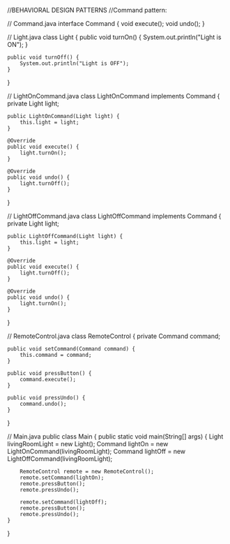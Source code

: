 //BEHAVIORAL DESIGN PATTERNS
//Command pattern:

// Command.java
interface Command {
    void execute();
    void undo();
}

// Light.java
class Light {
    public void turnOn() {
        System.out.println("Light is ON");
    }

    public void turnOff() {
        System.out.println("Light is OFF");
    }
}

// LightOnCommand.java
class LightOnCommand implements Command {
    private Light light;

    public LightOnCommand(Light light) {
        this.light = light;
    }

    @Override
    public void execute() {
        light.turnOn();
    }

    @Override
    public void undo() {
        light.turnOff();
    }
}

// LightOffCommand.java
class LightOffCommand implements Command {
    private Light light;

    public LightOffCommand(Light light) {
        this.light = light;
    }

    @Override
    public void execute() {
        light.turnOff();
    }

    @Override
    public void undo() {
        light.turnOn();
    }
}

// RemoteControl.java
class RemoteControl {
    private Command command;

    public void setCommand(Command command) {
        this.command = command;
    }

    public void pressButton() {
        command.execute();
    }

    public void pressUndo() {
        command.undo();
    }
}

// Main.java
public class Main {
    public static void main(String[] args) {
        Light livingRoomLight = new Light();
        Command lightOn = new LightOnCommand(livingRoomLight);
        Command lightOff = new LightOffCommand(livingRoomLight);

        RemoteControl remote = new RemoteControl();
        remote.setCommand(lightOn);
        remote.pressButton();
        remote.pressUndo();

        remote.setCommand(lightOff);
        remote.pressButton();
        remote.pressUndo();
    }
}

